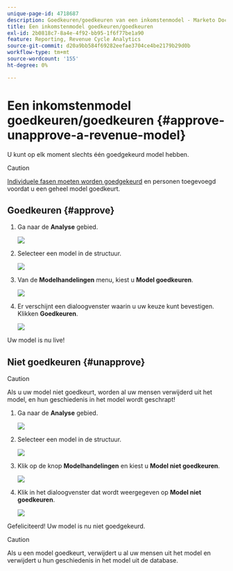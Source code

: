 ```yaml
---
unique-page-id: 4718687
description: Goedkeuren/goedkeuren van een inkomstenmodel - Marketo Docs - Productdocumentatie
title: Een inkomstenmodel goedkeuren/goedkeuren
exl-id: 2b0818c7-8a4e-4f92-bb95-1f6f77be1a90
feature: Reporting, Revenue Cycle Analytics
source-git-commit: d20a9bb584f69282eefae3704ce4be2179b29d0b
workflow-type: tm+mt
source-wordcount: '155'
ht-degree: 0%

---
```


# Een inkomstenmodel goedkeuren/goedkeuren {#approve-unapprove-a-revenue-model}

U kunt op elk moment slechts één goedgekeurd model hebben.

>[!CAUTION]
>
>[Individuele fasen moeten worden goedgekeurd](/help/marketo/product-docs/reporting/revenue-cycle-analytics/revenue-cycle-models/approving-stages-and-assigning-leads-to-a-revenue-model.md) en personen toegevoegd voordat u een geheel model goedkeurt.

## Goedkeuren {#approve}

1. Ga naar de **Analyse** gebied.

   ![](assets/image2017-3-28-8-3a9-3a16.png)

1. Selecteer een model in de structuur.

   ![](assets/image2015-4-28-13-3a25-3a17.png)

1. Van de **Modelhandelingen** menu, kiest u **Model goedkeuren**.

   ![](assets/image2015-4-28-14-3a6-3a3.png)

1. Er verschijnt een dialoogvenster waarin u uw keuze kunt bevestigen. Klikken **Goedkeuren**.

   ![](assets/image2015-4-28-14-3a6-3a49.png)

Uw model is nu live!

## Niet goedkeuren {#unapprove}

>[!CAUTION]
>
>Als u uw model niet goedkeurt, worden al uw mensen verwijderd uit het model, en hun geschiedenis in het model wordt geschrapt!

1. Ga naar de **Analyse** gebied.

   ![](assets/image2017-3-28-8-3a9-3a30.png)

1. Selecteer een model in de structuur.

   ![](assets/image2015-4-28-13-3a25-3a17.png)

1. Klik op de knop **Modelhandelingen** en kiest u **Model niet goedkeuren**.

   ![](assets/image2015-4-28-13-3a28-3a0.png)

1. Klik in het dialoogvenster dat wordt weergegeven op **Model niet goedkeuren**.

   ![](assets/image2017-3-28-8-3a21-3a9.png)

Gefeliciteerd! Uw model is nu niet goedgekeurd.

>[!CAUTION]
>
>Als u een model goedkeurt, verwijdert u al uw mensen uit het model en verwijdert u hun geschiedenis in het model uit de database.

